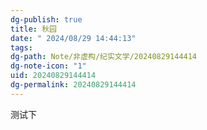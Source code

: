 ```yaml
---
dg-publish: true
title: 秋园
date: " 2024/08/29 14:44:13"
tags: 
dg-path: Note/非虚构/纪实文学/20240829144414
dg-note-icon: "1"
uid: 20240829144414
dg-permalink: 20240829144414
---
```

测试下